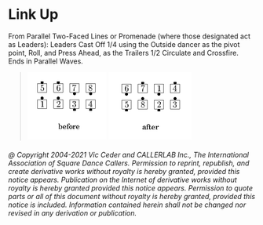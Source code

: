 
# Link Up

From Parallel Two-Faced Lines or Promenade (where those
designated act as Leaders): Leaders Cast Off 1/4 using the Outside
dancer as the pivot point, Roll, and Press Ahead, as the Trailers 1/2
Circulate and Crossfire. Ends in Parallel Waves.

> 
> ![alt](link_up-1.png)
> ![alt](link_up-2.png)
> 
###### @ Copyright 2004-2021 Vic Ceder and CALLERLAB Inc., The International Association of Square Dance Callers. Permission to reprint, republish, and create derivative works without royalty is hereby granted, provided this notice appears. Publication on the Internet of derivative works without royalty is hereby granted provided this notice appears. Permission to quote parts or all of this document without royalty is hereby granted, provided this notice is included. Information contained herein shall not be changed nor revised in any derivation or publication.
